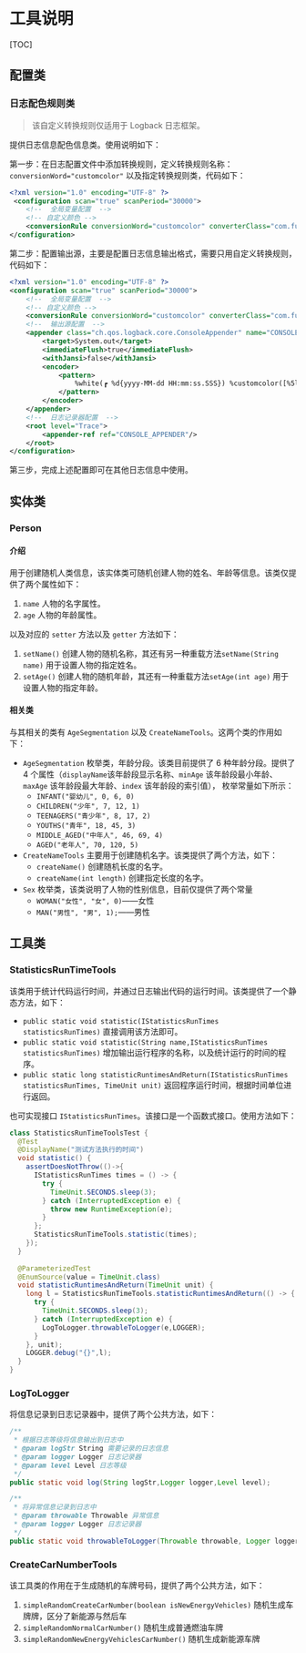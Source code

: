 # 工具说明
[TOC]
## 配置类
### 日志配色规则类
> 该自定义转换规则仅适用于 Logback 日志框架。

提供日志信息配色信息类。使用说明如下： 

第一步：在日志配置文件中添加转换规则，定义转换规则名称：`conversionWord="customcolor"`
以及指定转换规则类，代码如下：
```xml
<?xml version="1.0" encoding="UTF-8" ?>
 <configuration scan="true" scanPeriod="30000">
    <!--  全局变量配置  -->
    <!-- 自定义颜色 -->
    <conversionRule conversionWord="customcolor" converterClass="com.fuermao.tools.config.LogbackColorfulConfig"/>
</configuration>
```
第二步：配置输出源，主要是配置日志信息输出格式，需要只用自定义转换规则，代码如下：
```xml
<?xml version="1.0" encoding="UTF-8" ?>
<configuration scan="true" scanPeriod="30000">
    <!--  全局变量配置  -->
    <!-- 自定义颜色 -->
    <conversionRule conversionWord="customcolor" converterClass="com.fuermao.tools.config.LogbackColorfulConfig"/>
    <!--  输出源配置  -->
    <appender class="ch.qos.logback.core.ConsoleAppender" name="CONSOLE_APPENDER">
        <target>System.out</target>
        <immediateFlush>true</immediateFlush>
        <withJansi>false</withJansi>
        <encoder>
            <pattern>
                %white(┏ %d{yyyy-MM-dd HH:mm:ss.SSS}) %customcolor([%5level]) %white([%10.10t] %30.30lo{29})：%n%white(┗ 日志信息：%msg%n)
            </pattern>
        </encoder>
    </appender>
    <!--  日志记录器配置  -->
    <root level="Trace">
        <appender-ref ref="CONSOLE_APPENDER"/>
    </root>
</configuration>
```
第三步，完成上述配置即可在其他日志信息中使用。

## 实体类
### Person
#### 介绍
用于创建随机人类信息，该实体类可随机创建人物的姓名、年龄等信息。该类仅提供了两个属性如下：

1. `name` 人物的名字属性。
2. `age` 人物的年龄属性。

以及对应的 `setter` 方法以及 `getter` 方法如下：
1. `setName()` 创建人物的随机名称，其还有另一种重载方法`setName(String name)` 用于设置人物的指定姓名。
2. `setAge()` 创建人物的随机年龄，其还有一种重载方法`setAge(int age)` 用于设置人物的指定年龄。
#### 相关类
与其相关的类有 `AgeSegmentation` 以及 `CreateNameTools`。这两个类的作用如下：

* `AgeSegmentation` 枚举类，年龄分段。该类目前提供了 6 种年龄分段。提供了 4 个属性（`displayName`该年龄段显示名称、`minAge` 该年龄段最小年龄、`maxAge` 该年龄段最大年龄、`index` 该年龄段的索引值），
枚举常量如下所示：
  * `INFANT("婴幼儿", 0, 6, 0)`
  * `CHILDREN("少年", 7, 12, 1)`
  * `TEENAGERS("青少年", 8, 17, 2)`
  * `YOUTHS("青年", 18, 45, 3)`
  * `MIDDLE_AGED("中年人", 46, 69, 4)`
  * `AGED("老年人", 70, 120, 5)`
* `CreateNameTools` 主要用于创建随机名字。该类提供了两个方法，如下：
  * `createName()` 创建随机长度的名字。
  * `createName(int length)` 创建指定长度的名字。
* `Sex` 枚举类，该类说明了人物的性别信息，目前仅提供了两个常量
  * `WOMAN("女性", "女", 0)`——女性
  * `MAN("男性", "男", 1);`——男性

## 工具类
### StatisticsRunTimeTools
该类用于统计代码运行时间，并通过日志输出代码的运行时间。该类提供了一个静态方法，如下：

* `public static void statistic(IStatisticsRunTimes statisticsRunTimes)` 直接调用该方法即可。
* `public static void statistic(String name,IStatisticsRunTimes statisticsRunTimes)` 增加输出运行程序的名称，以及统计运行的时间的程序。
* `public static long statisticRuntimesAndReturn(IStatisticsRunTimes statisticsRunTimes, TimeUnit unit)` 返回程序运行时间，根据时间单位进行返回。

也可实现接口 `IStatisticsRunTimes`。该接口是一个函数式接口。使用方法如下：

```java
class StatisticsRunTimeToolsTest {
  @Test
  @DisplayName("测试方法执行的时间")
  void statistic() {
    assertDoesNotThrow(()->{
      IStatisticsRunTimes times = () -> {
        try {
          TimeUnit.SECONDS.sleep(3);
        } catch (InterruptedException e) {
          throw new RuntimeException(e);
        }
      };
      StatisticsRunTimeTools.statistic(times);
    });
  }
  
  @ParameterizedTest
  @EnumSource(value = TimeUnit.class)
  void statisticRuntimesAndReturn(TimeUnit unit) {
    long l = StatisticsRunTimeTools.statisticRuntimesAndReturn(() -> {
      try {
        TimeUnit.SECONDS.sleep(3);
      } catch (InterruptedException e) {
        LogToLogger.throwableToLogger(e,LOGGER);
      }
    }, unit);
    LOGGER.debug("{}",l);
  }
}
```
### LogToLogger
将信息记录到日志记录器中，提供了两个公共方法，如下：
```java
/**
 * 根据日志等级将信息输出到日志中
 * @param logStr String 需要记录的日志信息
 * @param logger Logger 日志记录器
 * @param level Level 日志等级
 */
public static void log(String logStr,Logger logger,Level level);

/**
 * 将异常信息记录到日志中
 * @param throwable Throwable 异常信息
 * @param logger Logger 日志记录器
 */
public static void throwableToLogger(Throwable throwable, Logger logger);
```

### CreateCarNumberTools
该工具类的作用在于生成随机的车牌号码，提供了两个公共方法，如下：
1. `simpleRandomCreateCarNumber(boolean isNewEnergyVehicles)` 随机生成车牌牌，区分了新能源与然后车
2. `simpleRandomNormalCarNumber()` 随机生成普通燃油车牌
3. `simpleRandomNewEnergyVehiclesCarNumber()` 随机生成新能源车牌